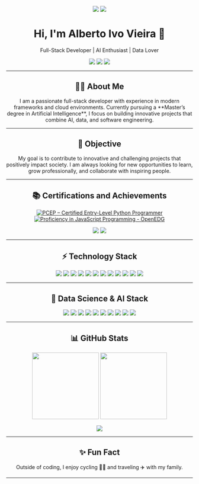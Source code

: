 <p align="center">
  <img src="https://img.shields.io/github/followers/albertoivo?style=social">
  <img src="https://komarev.com/ghpvc/?username=albertoivo">
</p>

<h1 align="center">Hi, I'm Alberto Ivo Vieira 👋</h1>
<p align="center">Full-Stack Developer | AI Enthusiast | Data Lover</p>

<p align="center">
  <a href="https://albertoivo.github.io/"><img src="https://img.shields.io/badge/website-000000?style=for-the-badge&logo=About.me&logoColor=white"></a>
  <a href="https://www.linkedin.com/in/alberto-ivo-vieira/"><img src="https://img.shields.io/badge/LinkedIn-0077B5?style=for-the-badge&logo=linkedin&logoColor=white"></a>
  <a href="mailto:albertoivo@gmail.com"><img src="https://img.shields.io/badge/Gmail-D14836?style=for-the-badge&logo=gmail&logoColor=white"></a>
</p>

---

<h2 align="center">👨‍💻 About Me</h2>
<p align="center">
  I am a passionate full-stack developer with experience in modern frameworks and cloud environments.  
  Currently pursuing a **Master’s degree in Artificial Intelligence**, I focus on building innovative projects that combine AI, data, and software engineering.
</p>

---

<h2 align="center">🎯 Objective</h2>
<p align="center">
  My goal is to contribute to innovative and challenging projects that positively impact society.  
  I am always looking for new opportunities to learn, grow professionally, and collaborate with inspiring people.
</p>

---

<h2 align="center">📚 Certifications and Achievements</h2>
<p align="center">
  <p align="center">
    <a href="https://www.credly.com/earner/earned/badge/b66a4908-a8dd-47c0-81bd-b5f17c746864" target="_blank" title="PCEP – Certified Entry-Level Python Programmer">
      <img alt="PCEP – Certified Entry-Level Python Programmer"
          src="https://img.shields.io/badge/PCEP-Certified%20Python%20Programmer-3776AB?style=for-the-badge&logo=python&logoColor=white">
    </a>
    <a href="https://www.credly.com/earner/earned/badge/85075235-4fea-45fd-8965-e4e8cffdc4a7" target="_blank" title="Proficiency in JavaScript Programming - OpenEDG">
      <img alt="Proficiency in JavaScript Programming - OpenEDG"
          src="https://img.shields.io/badge/OpenEDG-JavaScript%20Proficiency-F7DF1E?style=for-the-badge&logo=javascript&logoColor=white">
    </a>
  </p>
  <p align="center">
    <img src="https://img.shields.io/badge/Udacity-grey?style=for-the-badge&logo=udacity&logoColor=15B8E6">
    <img src="https://img.shields.io/badge/Udemy-A435F0?style=for-the-badge&logo=Udemy&logoColor=white">
  </p>
</p>


---

<h2 align="center">⚡ Technology Stack</h2>
<p align="center">
  <img src="https://img.shields.io/badge/python-3670A0?style=for-the-badge&logo=python&logoColor=ffdd54">
  <img src="https://img.shields.io/badge/javascript-%23323330.svg?style=for-the-badge&logo=javascript&logoColor=%23F7DF1E">
  <img src="https://img.shields.io/badge/node.js-339933?style=for-the-badge&logo=Node.js&logoColor=white">
  <img src="https://img.shields.io/badge/react-%2320232a.svg?style=for-the-badge&logo=react&logoColor=%2361DAFB">
  <img src="https://img.shields.io/badge/react_native-%2320232a.svg?style=for-the-badge&logo=react&logoColor=%2361DAFB">
  <img src="https://img.shields.io/badge/Java-ED8B00?style=for-the-badge&logo=openjdk&logoColor=white">
  <img src="https://img.shields.io/badge/docker-%230db7ed.svg?style=for-the-badge&logo=docker&logoColor=white">
  <img src="https://img.shields.io/badge/postgresql-%23316192.svg?style=for-the-badge&logo=postgresql&logoColor=white">
  <img src="https://img.shields.io/badge/git-%23F05033.svg?style=for-the-badge&logo=git&logoColor=white">
  <img src="https://img.shields.io/badge/github-%23121011.svg?style=for-the-badge&logo=github&logoColor=white">
  <img src="https://img.shields.io/badge/html5-%23E34F26.svg?style=for-the-badge&logo=html5&logoColor=white">
  <img src="https://img.shields.io/badge/css3-%231572B6.svg?style=for-the-badge&logo=css3&logoColor=white">
</p>

---

<h2 align="center">🔬 Data Science & AI Stack</h2>
<p align="center">
  <img src="https://img.shields.io/badge/jupyter-%23FA0F00.svg?style=for-the-badge&logo=jupyter&logoColor=white">
  <img src="https://img.shields.io/badge/numpy-%23013243.svg?style=for-the-badge&logo=numpy&logoColor=white">
  <img src="https://img.shields.io/badge/pandas-%23150458.svg?style=for-the-badge&logo=pandas&logoColor=white">
  <img src="https://img.shields.io/badge/scikit--learn-F7931E?style=for-the-badge&logo=scikit-learn&logoColor=white">
  <img src="https://img.shields.io/badge/TensorFlow-FF6F00?style=for-the-badge&logo=tensorflow&logoColor=white">
  <img src="https://img.shields.io/badge/PyTorch-%23EE4C2C.svg?style=for-the-badge&logo=PyTorch&logoColor=white">
  <img src="https://img.shields.io/badge/Matplotlib-%23ffff3f.svg?style=for-the-badge&logo=Matplotlib&logoColor=black">
  <img src="https://img.shields.io/badge/Seaborn-3776AB?style=for-the-badge&logo=python&logoColor=white">
  <img src="https://img.shields.io/badge/Plotly-%233F4F75.svg?style=for-the-badge&logo=plotly&logoColor=white">
  <img src="https://img.shields.io/badge/PowerBI-F2C811?style=for-the-badge&logo=Power%20BI&logoColor=white">
  <!-- Keras -->
  <!-- img src="https://img.shields.io/badge/Keras-D00000?style=for-the-badge&logo=Keras&logoColor=white" -->
</p>

---
<!--
<h2 align="center">🚀 Featured Projects</h2>
<p align="center">
  <a href="https://github.com/albertoivo/ai-text-summarizer"><img src="https://img.shields.io/badge/-AI%20Text%20Summarizer-blue?style=for-the-badge&logo=github"></a>
  <a href="https://github.com/albertoivo/fullstack-dashboard"><img src="https://img.shields.io/badge/-FullStack%20Dashboard-green?style=for-the-badge&logo=github"></a>
</p>

---
-->

<h2 align="center">📊 GitHub Stats</h2>
<p align="center">
  <img src="https://github-readme-stats.vercel.app/api?username=albertoivo&show_icons=true&theme=nightowl" height="180em"/>
  <img src="https://github-readme-streak-stats.herokuapp.com/?user=albertoivo&theme=nightowl" height="180em"/>
</p>
<p align="center">
  <img src="https://github-readme-stats.vercel.app/api/top-langs/?username=albertoivo&layout=compact&theme=nightowl"/>
</p>

---

<h2 align="center">✨ Fun Fact</h2>
<p align="center">
  Outside of coding, I enjoy cycling 🚴‍♂️ and traveling ✈️ with my family.
</p>

<hr>

